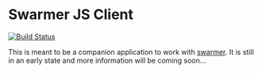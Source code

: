 
# Swarmer JS Client

[![Build Status](https://travis-ci.com/stevepentland/swarmer-client-js.svg?branch=master)](https://travis-ci.com/stevepentland/swarmer-client-js)


This is meant to be a companion application to work with [swarmer](https://github.com/stevepentland/swarmer). It is still in an early
state and more information will be coming soon...